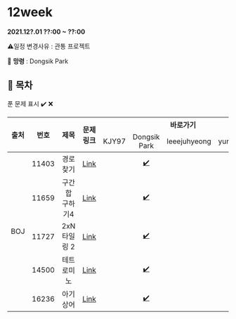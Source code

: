 # 12week

**2021.12?.01 ??:00 ~ ??:00**

:warning:일정 변경사유 : 관통 프로젝트

:ghost: **망령** : Dongsik Park 

## :bookmark_tabs: 목차

푼 문제 표시 ✔️ ❌

<table>
    <thead align="center">
        <tr>
            <th rowspan ="2" >출처</th>
            <th rowspan ="2">번호</th>
            <th rowspan ="2">제목</th>
            <th rowspan ="2">문제링크</th>
            <th colspan ="4">바로가기</th>
        </tr>
         <tr>
            <td>KJY97</td>
            <td>Dongsik Park</td>
            <td>leeejuhyeong</td>
            <td>yunwonjeong</td>
            <td>ChaerinYu</td>
        </tr>
    </thead>
    <tbody  align="center">
    	<tr>
    		<td rowspan="5">BOJ</td>
    		<td>11403</td>
    		<td>경로 찾기</td>
    		<td><a href="https://www.acmicpc.net/problem/11403">Link</a></td>
            <td><a href=" "> </a></td>
            <td><a href="dongsiik/BOJ_11403.java">✔️</a></td>
            <td><a href=" "> </a></td>
            <td><a href=" "> </a></td>
            <td><a href=" "> </a></td>
    	</tr>
    	<tr>
    		<td>11659</td>
    		<td>구간 합 구하기4</td>
    		<td><a href="https://www.acmicpc.net/problem/11659">Link</a></td>
    		<td><a href=" "> </a></td>
            <td><a href="dongsiik/BOJ_11659.java">✔️</a></td>
    		<td><a href=" "> </a></td>
    		<td><a href=" "> </a></td>
            <td><a href="chaerin/BOJ_11659.java">✔️</a></td>
    	</tr>
      <tr>
    		<td>11727</td>
    		<td>2xN 타일링 2</td>
    		<td><a href="https://www.acmicpc.net/problem/11727">Link</a></td>
    		<td><a href=" "> </a></td>
            <td><a href="dongsiik/BOJ_11727.java">✔️</a></td>
    		<td><a href=" "> </a></td>
    		<td><a href=""> </a></td>
            <td><a href="chaerin/BOJ_11727.java">✔️</a></td>
    	</tr>
      <tr>
    		<td>14500</td>
    		<td>테트로미노</td>
    		<td><a href="https://www.acmicpc.net/problem/14500">Link</a></td>
    		<td><a href=" "> </a></td>
            <td><a href="dongsiik/BOJ_14500.java">✔️</a></td>
    		<td><a href=" "> </a></td>
    		<td><a href=" "> </a></td>
    		<td><a href=" "> </a></td>
    	</tr>
      <tr>
    		<td>16236</td>
    		<td>아기 상어</td>
    		<td><a href="https://www.acmicpc.net/problem/16236">Link</a></td>
    		<td><a href=" ">  </a></td>
            <td><a href="dongsiik/BOJ_16236.java">✔️</a></td>
    		<td><a href=" "> </a></td>
    		<td><a href=" "> </a></td>
    		<td><a href=" "> </a></td>
    	</tr>
    </tbody>
</table>


